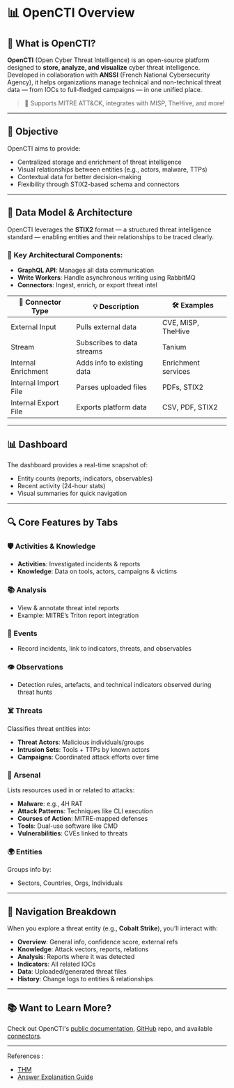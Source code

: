# 📊 OpenCTI Overview

## 🚀 What is OpenCTI?

**OpenCTI** (Open Cyber Threat Intelligence) is an open-source platform designed to **store, analyze, and visualize** cyber threat intelligence. Developed in collaboration with **ANSSI** (French National Cybersecurity Agency), it helps organizations manage technical and non-technical threat data — from IOCs to full-fledged campaigns — in one unified place.

> 🔗 Supports MITRE ATT&CK, integrates with MISP, TheHive, and more!

---

## 🎯 Objective

OpenCTI aims to provide:
- Centralized storage and enrichment of threat intelligence
- Visual relationships between entities (e.g., actors, malware, TTPs)
- Contextual data for better decision-making
- Flexibility through STIX2-based schema and connectors

---

## 🧠 Data Model & Architecture

OpenCTI leverages the **STIX2** format — a structured threat intelligence standard — enabling entities and their relationships to be traced clearly.

### 📐 Key Architectural Components:
- **GraphQL API**: Manages all data communication
- **Write Workers**: Handle asynchronous writing using RabbitMQ
- **Connectors**: Ingest, enrich, or export threat intel

| 🔌 **Connector Type** | 💡 Description | 🛠️ Examples |
|------------------------|----------------|-------------|
| External Input         | Pulls external data | CVE, MISP, TheHive |
| Stream                 | Subscribes to data streams | Tanium |
| Internal Enrichment    | Adds info to existing data | Enrichment services |
| Internal Import File   | Parses uploaded files | PDFs, STIX2 |
| Internal Export File   | Exports platform data | CSV, PDF, STIX2 |

---

## 📊 Dashboard

The dashboard provides a real-time snapshot of:
- Entity counts (reports, indicators, observables)
- Recent activity (24-hour stats)
- Visual summaries for quick navigation

---

## 🔍 Core Features by Tabs

### 🛡️ Activities & Knowledge
- **Activities**: Investigated incidents & reports
- **Knowledge**: Data on tools, actors, campaigns & victims

### 📚 Analysis
- View & annotate threat intel reports
- Example: MITRE’s Triton report integration

### 📆 Events
- Record incidents, link to indicators, threats, and observables

### 👁️ Observations
- Detection rules, artefacts, and technical indicators observed during threat hunts

### ☠️ Threats
Classifies threat entities into:
- **Threat Actors**: Malicious individuals/groups
- **Intrusion Sets**: Tools + TTPs by known actors
- **Campaigns**: Coordinated attack efforts over time

### 🧰 Arsenal
Lists resources used in or related to attacks:
- **Malware**: e.g., 4H RAT
- **Attack Patterns**: Techniques like CLI execution
- **Courses of Action**: MITRE-mapped defenses
- **Tools**: Dual-use software like CMD
- **Vulnerabilities**: CVEs linked to threats

### 🌍 Entities
Groups info by:
- Sectors, Countries, Orgs, Individuals

---

## 🧭 Navigation Breakdown

When you explore a threat entity (e.g., **Cobalt Strike**), you'll interact with:

- **Overview**: General info, confidence score, external refs
- **Knowledge**: Attack vectors, reports, relations
- **Analysis**: Reports where it was detected
- **Indicators**: All related IOCs
- **Data**: Uploaded/generated threat files
- **History**: Change logs to entities & relationships

---

## 📚 Want to Learn More?

Check out OpenCTI's [public documentation](https://docs.opencti.io/latest/), [GitHub](https://github.com/OpenCTI-Platform/opencti) repo, and available [connectors](https://docs.opencti.io/latest/deployment/connectors/).

---
References :
- [THM](https://tryhackme.com/room/opencti)
- [Answer Explanation Guide](https://medium.com/@haircutfish/tryhackme-opencti-task-1-thru-task-5-7b9605694249)
